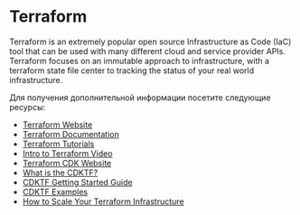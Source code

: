 # Terraform

Terraform is an extremely popular open source Infrastructure as Code (IaC) tool that can be used with many different cloud and service provider APIs. Terraform focuses on an immutable approach to infrastructure, with a terraform state file center to tracking the status of your real world infrastructure.

Для получения дополнительной информации посетите следующие ресурсы:

- [Terraform Website](https://www.terraform.io/)
- [Terraform Documentation](https://www.terraform.io/docs)
- [Terraform Tutorials](https://learn.hashicorp.com/terraform)
- [Intro to Terraform Video](https://www.youtube.com/watch?v=h970ZBgKINg&ab_channel=HashiCorp)
- [Terraform CDK Website](https://www.terraform.io/cdktf)
- [What is the CDKTF?](https://www.terraform.io/cdktf/concepts/cdktf-architecture)
- [CDKTF Getting Started Guide](https://learn.hashicorp.com/tutorials/terraform/cdktf-install?in=terraform/cdktf)
- [CDKTF Examples](https://www.terraform.io/cdktf/examples)
- [How to Scale Your Terraform Infrastructure](https://thenewstack.io/how-to-scale-your-terraform-infrastructure/)
